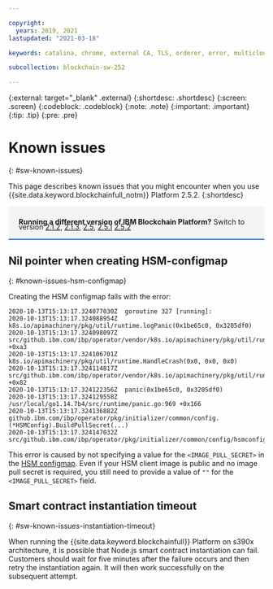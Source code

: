```yaml
---

copyright:
  years: 2019, 2021
lastupdated: "2021-03-18"

keywords: catalina, chrome, external CA, TLS, orderer, error, multicloud

subcollection: blockchain-sw-252

---
```


{:external: target="_blank" .external}
{:shortdesc: .shortdesc}
{:screen: .screen}
{:codeblock: .codeblock}
{:note: .note}
{:important: .important}
{:tip: .tip}
{:pre: .pre}


# Known issues
{: #sw-known-issues}

This page describes known issues that you might encounter when you use {{site.data.keyword.blockchainfull_notm}} Platform 2.5.2.
{:shortdesc}

<div style="background-color: #f4f4f4; padding-left: 20px; border-bottom: 2px solid #0f62fe; padding-top: 12px; padding-bottom: 4px; margin-bottom: 16px;">
  <p style="line-height: 10px;">
    <strong>Running a different version of IBM Blockchain Platform?</strong> Switch to version
    <a href="/docs/blockchain-sw?topic=blockchain-sw-sw-known-issues">2.1.2</a>,
    <a href="/docs/blockchain-sw-213?topic=blockchain-sw-213-sw-known-issues">2.1.3</a>,
    <a href="/docs/blockchain-sw-25?topic=blockchain-sw-25-sw-known-issues">2.5</a>,
    <a href="/docs/blockchain-sw-251?topic=blockchain-sw-251-sw-known-issues">2.5.1</a>
    <a href="/docs/blockchain-sw-252?topic=blockchain-sw-252-sw-known-issues">2.5.2</a>
    </p>
</div>





## Nil pointer when creating HSM-configmap
{: #known-issues-hsm-configmap}

Creating the HSM configmap fails with the error:
```
2020-10-13T15:13:17.324077030Z  goroutine 327 [running]:
2020-10-13T15:13:17.324088954Z  k8s.io/apimachinery/pkg/util/runtime.logPanic(0x1be65c0, 0x3205df0)
2020-10-13T15:13:17.324098097Z      src/github.ibm.com/ibp/operator/vendor/k8s.io/apimachinery/pkg/util/runtime/runtime.go:74 +0xa3
2020-10-13T15:13:17.324106701Z  k8s.io/apimachinery/pkg/util/runtime.HandleCrash(0x0, 0x0, 0x0)
2020-10-13T15:13:17.324114817Z      src/github.ibm.com/ibp/operator/vendor/k8s.io/apimachinery/pkg/util/runtime/runtime.go:48 +0x82
2020-10-13T15:13:17.324122356Z  panic(0x1be65c0, 0x3205df0)
2020-10-13T15:13:17.324129558Z      /usr/local/go1.14.7b4/src/runtime/panic.go:969 +0x166
2020-10-13T15:13:17.324136882Z  github.ibm.com/ibp/operator/pkg/initializer/common/config.(*HSMConfig).BuildPullSecret(...)
2020-10-13T15:13:17.324147032Z      src/github.ibm.com/ibp/operator/pkg/initializer/common/config/hsmconfig.go:97
```

This error is caused by not specifying a value for the `<IMAGE_PULL_SECRET>` in the [HSM configmap](/docs/blockchain-sw-252?topic=blockchain-sw-252-ibp-console-adv-deployment#ibp-console-adv-deployment-hsm-configmap). Even if your HSM client image is public and no image pull secret is required, you still need to provide a value of `""` for the `<IMAGE_PULL_SECRET>` field.



## Smart contract instantiation timeout
{: #sw-known-issues-instantiation-timeout}

When running the {{site.data.keyword.blockchainfull}} Platform on s390x architecture, it is possible that Node.js smart contract instantiation can fail. Customers should wait for five minutes after the failure occurs and then retry the instantiation again. It will then work successfully on the subsequent attempt.


